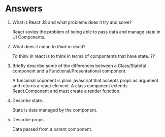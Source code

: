 # Answers

1.  What is React JS and what problems does it try and solve?

    React sovles the problem of being able to pass data and manage state in UI Components. 

1.  What does it mean to _think_ in react? 

    To think in react is to think in terms of compontents that have state. ??

1.  Briefly describe some of the differences between a Class/Stateful component and a Functional/Presentational component.
    
    A funcional coponent is plain javascript that accepts props as argument and returns a react element. A class component extends React.Component and must create a render function. 

1.  Describe state.

    State is data managed by the component.  

1.  Describe props.

    Data passed from a parent component. 